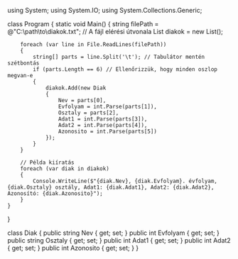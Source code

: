 using System;
using System.IO;
using System.Collections.Generic;

class Program
{
    static void Main()
    {
        string filePath = @"C:\path\to\diakok.txt"; // A fájl elérési útvonala
        List<Diak> diakok = new List<Diak>();

        foreach (var line in File.ReadLines(filePath))
        {
            string[] parts = line.Split('\t'); // Tabulátor mentén szétbontás
            if (parts.Length == 6) // Ellenőrizzük, hogy minden oszlop megvan-e
            {
                diakok.Add(new Diak
                {
                    Nev = parts[0],
                    Evfolyam = int.Parse(parts[1]),
                    Osztaly = parts[2],
                    Adat1 = int.Parse(parts[3]),
                    Adat2 = int.Parse(parts[4]),
                    Azonosito = int.Parse(parts[5])
                });
            }
        }

        // Példa kiíratás
        foreach (var diak in diakok)
        {
            Console.WriteLine($"{diak.Nev}, {diak.Evfolyam}. évfolyam, {diak.Osztaly} osztály, Adat1: {diak.Adat1}, Adat2: {diak.Adat2}, Azonosító: {diak.Azonosito}");
        }
    }
}

class Diak
{
    public string Nev { get; set; }
    public int Evfolyam { get; set; }
    public string Osztaly { get; set; }
    public int Adat1 { get; set; }
    public int Adat2 { get; set; }
    public int Azonosito { get; set; }
}
